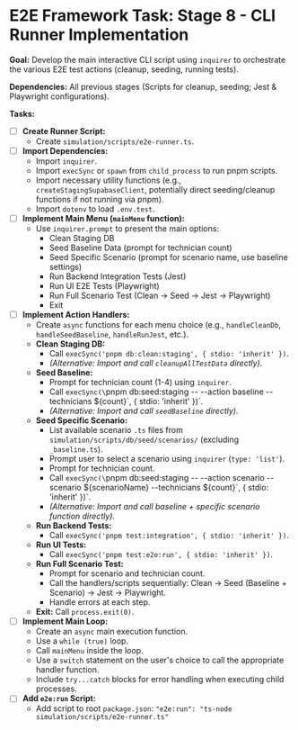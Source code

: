 # E2E Framework Task: Stage 8 - CLI Runner Implementation

**Goal:** Develop the main interactive CLI script using `inquirer` to orchestrate the various E2E test actions (cleanup, seeding, running tests).
                            
**Dependencies:** All previous stages (Scripts for cleanup, seeding; Jest & Playwright configurations).

**Tasks:**

-   [ ] **Create Runner Script:**
    -   Create `simulation/scripts/e2e-runner.ts`.
-   [ ] **Import Dependencies:**
    -   Import `inquirer`.
    *   Import `execSync` or `spawn` from `child_process` to run pnpm scripts.
    *   Import necessary utility functions (e.g., `createStagingSupabaseClient`, potentially direct seeding/cleanup functions if not running via pnpm).
    *   Import `dotenv` to load `.env.test`.
-   [ ] **Implement Main Menu (`mainMenu` function):**
    -   Use `inquirer.prompt` to present the main options:
        -   Clean Staging DB
        -   Seed Baseline Data (prompt for technician count)
        -   Seed Specific Scenario (prompt for scenario name, use baseline settings)
        -   Run Backend Integration Tests (Jest)
        -   Run UI E2E Tests (Playwright)
        -   Run Full Scenario Test (Clean -> Seed -> Jest -> Playwright)
        -   Exit
-   [ ] **Implement Action Handlers:**
    -   Create `async` functions for each menu choice (e.g., `handleCleanDb`, `handleSeedBaseline`, `handleRunJest`, etc.).
    -   **Clean Staging DB:**
        -   Call `execSync('pnpm db:clean:staging', { stdio: 'inherit' })`.
        -   *(Alternative: Import and call `cleanupAllTestData` directly).* 
    -   **Seed Baseline:**
        -   Prompt for technician count (1-4) using `inquirer`.
        -   Call `execSync(\`pnpm db:seed:staging -- --action baseline --technicians \${count}\`, { stdio: 'inherit' })`.
        -   *(Alternative: Import and call `seedBaseline` directly).* 
    -   **Seed Specific Scenario:**
        -   List available scenario `.ts` files from `simulation/scripts/db/seed/scenarios/` (excluding `_baseline.ts`).
        -   Prompt user to select a scenario using `inquirer` (`type: 'list'`).
        -   Prompt for technician count.
        -   Call `execSync(\`pnpm db:seed:staging -- --action scenario --scenario \${scenarioName} --technicians \${count}\`, { stdio: 'inherit' })`.
        -   *(Alternative: Import and call baseline + specific scenario function directly).* 
    -   **Run Backend Tests:**
        -   Call `execSync('pnpm test:integration', { stdio: 'inherit' })`.
    -   **Run UI Tests:**
        -   Call `execSync('pnpm test:e2e:run', { stdio: 'inherit' })`.
    -   **Run Full Scenario Test:**
        -   Prompt for scenario and technician count.
        -   Call the handlers/scripts sequentially: Clean -> Seed (Baseline + Scenario) -> Jest -> Playwright.
        -   Handle errors at each step.
    -   **Exit:** Call `process.exit(0)`.
-   [ ] **Implement Main Loop:**
    -   Create an `async` main execution function.
    -   Use a `while (true)` loop.
    -   Call `mainMenu` inside the loop.
    -   Use a `switch` statement on the user's choice to call the appropriate handler function.
    -   Include `try...catch` blocks for error handling when executing child processes.
-   [ ] **Add `e2e:run` Script:**
    -   Add script to root `package.json`: `"e2e:run": "ts-node simulation/scripts/e2e-runner.ts"`
